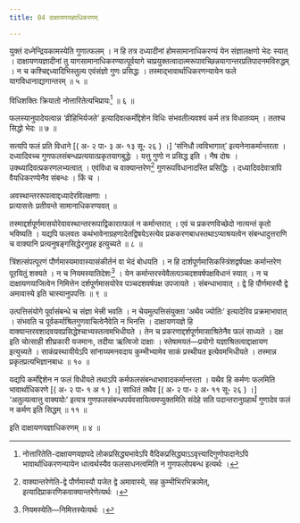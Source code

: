 ```yaml
---
title: 04 दाक्षायणयज्ञाधिकरणम्

---
```

युक्तं दध्नेन्द्रियकामस्येति गुणात्फलम् । न हि तत्र दध्यादीनां होमसामानाधिकरण्यं येन संज्ञालक्षणो भेदः स्यात् । दाक्षायणयज्ञादीनां तु यागसामानाधिकरण्यात्पूर्वयागे चाप्रयुक्तत्वादात्मरूपावच्छिन्नयागान्तरप्रतिपादनमविरुद्धम् । न च कश्चिद्दध्यादिभिस्तुल्य एवंसंज्ञो गुणः प्रसिद्धः । तस्माद्भावार्थाधिकरणन्यायेन फले यागविधानाद्यागान्तरम् ॥ ५ ॥

विधिशक्तिः क्रियातो नोत्तारितेत्यभिप्रायः[^1] ॥ ६ ॥

[^1]: नोत्तारितेति-दाक्षायणयज्ञपदे लोकप्रसिद्ध्यभावेऽपि वैदिकप्रसिद्ध्याऽऽवृत्त्यादिगुणोपादानेऽपि भावार्थाधिकरणन्यायेन धात्वर्थस्यैव फलसाधनत्वमिति न गुणफलोपबन्ध इत्यर्थः ।


फलस्यानुपादेयत्वान्न ‘व्रीहिभिर्यजते’ इत्यादिवत्कर्मोद्देशेन विधिः संभवतीत्यवश्यं कर्म तत्र विधातव्यम् । ततश्च सिद्धो भेदः ॥ ७ ॥

सत्यपि फलं प्रति विधाने  \[( अ॰ २ पा॰ ३ अ॰ १३ सू॰ २६ ) ।\] ‘संनिधौ त्वविभागात्’ इत्यनेनाकर्मान्तरता । दध्यादिवच्च गुणफलसंबन्धप्रत्ययात्प्रकृतयागबुद्धेः । यत्तु गुणो न प्रसिद्ध इति । नैष दोषः । उक्थ्यादिवत्प्रकरणलभ्यत्वात् । एवंविधा च वाक्यान्तरेण[^2] गुणरूपविधानादस्ति प्रसिद्धिः । दध्यादिवदेवात्रापि वैयधिकरण्येनैव संबन्धः । किं च ।

[^2]: वाक्यान्तरेणेति-द्वे पौर्णमास्यौ यजेत द्वे अमावास्ये, सह कुम्भीभिरभिक्रामेत्, इत्यादिप्राकरणिकवाक्यान्तरेणेत्यर्थः ।


अवस्थान्तररूपत्वाद्दध्यादेरविलक्षणाः ।  
प्रत्यासत्तेः प्रतीयन्ते सामानाधिकरण्यवत् ॥  


तस्माद्दर्शपूर्णमासयोरेवावस्थान्तररूपाद्विकारात्फलं न कर्मान्तरात् । एवं च प्रकरणविच्छेदो नात्यन्तं कृतो भविष्यति । यद्यपि फलवतः कथंभावेनाग्रहणादेतद्विषयेऽस्त्येव प्रककरणबाधस्तथाऽप्याश्रयत्वेन संबन्धादुत्तराणि च वाक्यानि प्रत्यनुषङ्गसिद्धेरनुग्रह इत्युच्यते ॥ ८ ॥

त्रिंशत्संपत्पूरणं पौर्णमास्यमावास्यासंकीर्तनं वा भेदं बोधयति । न हि दार्शपूर्णमासिकस्त्रिंशद्वर्षपक्षः कर्मान्तरेण पूरयितुं शक्यते । न च नियमस्यातिदेशः[^3] । येन कर्मान्तरस्येवैतत्पञ्चदशवर्षपक्षविधानं स्यात् । न च दाक्षायणयाजित्वेन निमित्तेन दर्शपूर्णमासयोरेव पञ्चदशवर्षपक्ष उपजायते । संबन्धाभावात् । द्वे हि पौर्णमास्यौ द्वे अमावास्ये इति चास्यानुपपत्तिः ॥ ९ ॥

[^3]: नियमस्येति—निमित्तस्येत्यर्थः ।


उत्पत्तिसंयोगे पूर्वासंबन्धे च संज्ञा भेत्त्री भवति । न चेयमुत्पत्तिसंयुक्ता ‘अथैव ज्योतिः’ इत्यादेरिव प्रक्रमाभावात् । संभवति च पूर्वकर्माश्रितगुणवाचित्वेनैवेति न भिनत्ति । दाक्षायणयज्ञे हि वाक्यान्तरवशादवयवप्रसिद्धेश्चाभ्यस्तत्वमभिधीयते । तेन च प्रकरणाद्दर्शपूर्णमासाश्रितेनैव फलं साध्यते । दक्ष इति चोत्साही शीघ्रकारी यजमानः, तदीया ऋत्विजो दाक्षाः । स्तेषामयतं—प्रयोगो यज्ञाश्रितत्वाद्दाक्षायण इत्युच्यते । साकंप्रस्थायीयेऽपि सांनाय्यमनवदाय कुम्भीभ्यामेव साकं प्रस्थीयत इत्येवमभिधीयते । तस्मान्न प्रकृतप्रत्यभिज्ञानबाधः ॥ १० ॥

यद्यपि कर्मोद्देशेन न फलं विधीयते तथाऽपि कर्मफलसंबन्धाभावादकर्मान्तरता । यथैव हि कर्मणः फलमिति भावार्थाधिकरणे \[( अ॰ २ पा॰ १ अ १ ) ।\]  साधितं तथैव  \[( अ॰ २ पा॰ २ अ॰ ११ सू॰ २६ ) ।\] ‘अतुल्यत्वात्तु वाक्ययोः’ इत्यत्र गुणफलसंबन्धपर्यवसायित्वमप्युक्तमिति संदेहे सति पदान्तरानुग्रहार्थं गुणादेव फलं न कर्मण इति सिद्धम् ॥ ११ ॥

इति दाक्षायणयज्ञाधिकरणम् ॥ ४ ॥